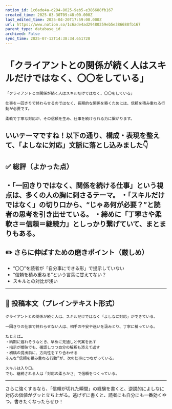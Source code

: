 ```yaml
---
notion_id: 1c6ade4a-d294-8025-9eb5-e386688fb167
created_time: 2025-03-30T09:48:00.000Z
last_edited_time: 2025-04-20T17:59:00.000Z
url: https://www.notion.so/1c6ade4ad29480259eb5e386688fb167
parent_type: database_id
archived: False
sync_time: 2025-07-12T14:38:34.651728
---
```


# 「クライアントとの関係が続く人はスキルだけではなく、〇〇をしている」

```plain text
「クライアントとの関係が続く人はスキルだけではなく、〇〇をしている」

仕事を一回きりで終わらせるのではなく、長期的な関係を築くためには、信頼を積み重ねる行動が必要です。

柔軟で丁寧な対応が、その信頼を生み、仕事を続けられる力に繋がります。
```
いいテーマですね！以下の通り、構成・表現を整えて、「よしなに対応」文脈に落とし込みました👇
---
## ✅ 総評（よかった点）
・「一回きりではなく、関係を続ける仕事」という視点は、多くの人の胸に刺さるテーマ。
・「スキルだけではなく」の切り口から、“じゃあ何が必要？”と読者の思考を引き出せている。
・締めに「丁寧さや柔軟さ＝信頼＝継続力」としっかり繋げていて、まとまりもある。
---
## ✏️ さらに伸ばすための磨きポイント（厳しめ）
- “〇〇”を読者が「自分事にできる形」で提示していない
- “信頼を積み重ねる”という言葉に甘えてない？
- スキルとの対比が浅い
---
## 📄 投稿本文（プレインテキスト形式）
```plain text
クライアントとの関係が続く人は、スキルだけではなく「よしなに対応」ができている。

一回きりの仕事で終わらせない人は、相手の不安や迷いを汲みとり、丁寧に補っている。

たとえば…
・納期に遅れそうなとき、早めに見通しと代案を出す
・指示が曖昧でも、確認しつつ自分の解釈も添えて返す
・初稿の提出前に、方向性をすり合わせる
そんな“信頼を積み重ねる行動”が、次の仕事につながっている。

スキルは入り口。
でも、継続される人は「対応の柔らかさ」で信頼をつくっている。

```
---
さらに強くするなら、「信頼が切れた瞬間」の経験を書くと、逆説的によしなに対応の価値がグッと立ち上がる。逃げずに書くと、読者にも自分にも一番効くやつ。書きたくなったらぜひ！